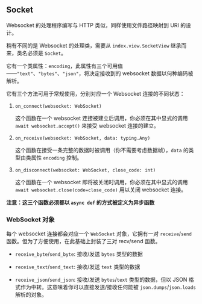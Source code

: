 ## Socket

Websocket 的处理程序编写与 HTTP 类似，同样使用文件路径映射到 URI 的设计。

稍有不同的是 Websocket 的处理类，需要从 `index.view.SocketView` 继承而来，类名必须是 `Socket`。

它有一个类属性：`encoding`，此属性有三个可用值——`"text"`、`"bytes"`、`"json"`，将决定接收到的 websocket 数据以何种编码被解析。

它有三个方法可用于常规使用，分别对应一个 Websocket 连接的不同状态：

1. `on_connect(websocket: WebSocket)`

    这个函数在一个 websocket 连接被建立后调用，你必须在其中显式的调用 `await websocket.accept()` 来接受 websocket 连接的建立。

2. `on_receive(websocket: WebSocket, data: typing.Any)`

    这个函数在接受一条完整的数据时被调用（你不需要考虑数据帧），`data` 的类型由类属性 `encoding` 控制。

3. `on_disconnect(websocket: WebSocket, close_code: int)`

    这个函数在一个 websocket 即将被关闭时调用，你必须在其中显式的调用 `await websocket.close(code=close_code)` 用以关闭 websocket 连接。

**注意：这三个函数必须都以 `async def` 的方式被定义为异步函数**

### WebSocket 对象

每个 websocket 连接都会对应一个 `WebSocket` 对象，它拥有一对 `receive`/`send` 函数。但为了方便使用，在此基础上封装了三对 recv/send 函数。

- `receive_byte`/`send_byte`: 接收/发送 `bytes` 类型的数据

- `receive_text`/`send_text`: 接收/发送 `text` 类型的数据

- `receive_json`/`send_json`: 接收/发送 `bytes`/`text` 类型的数据，但以 JSON 格式作为中转。这意味着你可以直接发送/接收任何能被 `json.dumps`/`json.loads` 解析的对象。
